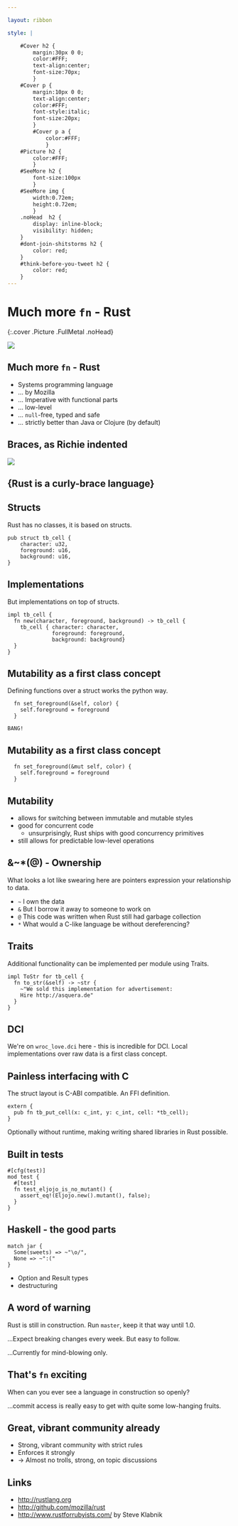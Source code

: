 ```yaml
---

layout: ribbon

style: |

    #Cover h2 {
        margin:30px 0 0;
        color:#FFF;
        text-align:center;
        font-size:70px;
        }
    #Cover p {
        margin:10px 0 0;
        text-align:center;
        color:#FFF;
        font-style:italic;
        font-size:20px;
        }
        #Cover p a {
            color:#FFF;
            }
    #Picture h2 {
        color:#FFF;
        }
    #SeeMore h2 {
        font-size:100px
        }
    #SeeMore img {
        width:0.72em;
        height:0.72em;
        }
    .noHead  h2 {
        display: inline-block;
        visibility: hidden;
    }
    #dont-join-shitstorms h2 {
        color: red;
    }
    #think-before-you-tweet h2 {
        color: red;
    }
---
```


# Much more `fn` - Rust
{:.cover .Picture .FullMetal .noHead}

![](pictures/cover.jpg)

## Much more `fn` - Rust

* Systems programming language
* ... by Mozilla
* ... Imperative with functional parts
* ... low-level
* ... `null`-free, typed and safe
* ... strictly better than Java or Clojure (by default)

## Braces, as Richie indented

![](pictures/rust/Dennis_MacAlistair_Ritchie.jpg)

## **{Rust is a curly-brace language}**

## Structs

Rust has no classes, it is based on structs.

    pub struct tb_cell {
        character: u32,
        foreground: u16,
        background: u16,
    }

## Implementations

But implementations on top of structs.

    impl tb_cell {
      fn new(character, foreground, background) -> tb_cell {
        tb_cell { character: character,
                  foreground: foreground,
                  background: background}
      }
    }


## Mutability as a first class concept

Defining functions over a struct works the python way.

      fn set_foreground(&self, color) {
        self.foreground = foreground
      }

`BANG!`

## Mutability as a first class concept

      fn set_foreground(&mut self, color) {
        self.foreground = foreground
      }

## Mutability

* allows for switching between immutable and mutable styles
* good for concurrent code
  - unsurprisingly, Rust ships with good concurrency primitives
* still allows for predictable low-level operations

## &~*(@) - Ownership

What looks a lot like swearing here are pointers expression your relationship to data.

  * `~` I own the data
  * `&` But I borrow it away to someone to work on
  * `@` This code was written when Rust still had garbage collection
  * `*` What would a C-like language be without dereferencing?

## Traits

Additional functionality can be implemented per module using Traits.

    impl ToStr for tb_cell {
      fn to_str(&self) -> ~str {
        ~"We sold this implementation for advertisement:
        Hire http://asquera.de"
      }
    }

## DCI

We're on `wroc_love.dci` here - this is incredible for DCI. Local implementations
over raw data is a first class concept.

## Painless interfacing with C

The struct layout is C-ABI compatible. An FFI definition.

    extern {
      pub fn tb_put_cell(x: c_int, y: c_int, cell: *tb_cell);
    }

Optionally without runtime, making writing shared libraries in Rust possible.

## Built in tests

    #[cfg(test)]
    mod test {
      #[test]
      fn test_eljojo_is_no_mutant() {
        assert_eq!(Eljojo.new().mutant(), false);
      }
    }

## Haskell - the good parts

    match jar {
      Some(sweets) => ~"\o/",
      None => ~":("
    }

* Option and Result types
* destructuring


## A word of warning

Rust is still in construction. Run `master`, keep it that way until 1.0.

...Expect breaking changes every week. But easy to follow.

...Currently for mind-blowing only.

## That's `fn` exciting

When can you ever see a language in construction so openly?

...commit access is really easy to get with quite some low-hanging fruits.

## Great, vibrant community already

* Strong, vibrant community with strict rules
* Enforces it strongly
* -> Almost no trolls, strong, on topic discussions

## Links

* http://rustlang.org
* http://github.com/mozilla/rust
* http://www.rustforrubyists.com/ by Steve Klabnik
